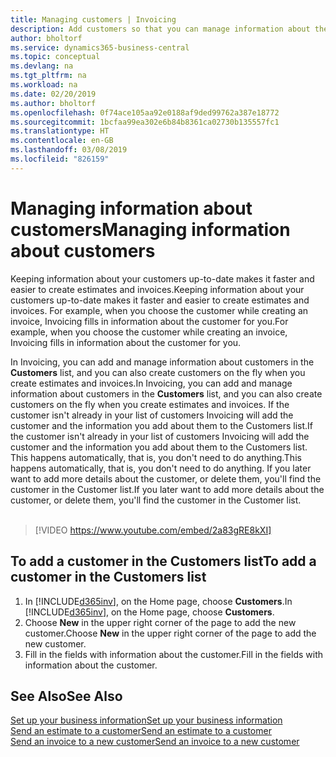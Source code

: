 ```yaml
---
title: Managing customers | Invoicing
description: Add customers so that you can manage information about them and send estimates and invoices more quickly.
author: bholtorf
ms.service: dynamics365-business-central
ms.topic: conceptual
ms.devlang: na
ms.tgt_pltfrm: na
ms.workload: na
ms.date: 02/20/2019
ms.author: bholtorf
ms.openlocfilehash: 0f74ace105aa92e0188af9ded99762a387e18772
ms.sourcegitcommit: 1bcfaa99ea302e6b84b8361ca02730b135557fc1
ms.translationtype: HT
ms.contentlocale: en-GB
ms.lasthandoff: 03/08/2019
ms.locfileid: "826159"
---
```

# <a name="managing-information-about-customers"></a><span data-ttu-id="36697-103">Managing information about customers</span><span class="sxs-lookup"><span data-stu-id="36697-103">Managing information about customers</span></span>
<span data-ttu-id="36697-104">Keeping information about your customers up-to-date makes it faster and easier to create estimates and invoices.</span><span class="sxs-lookup"><span data-stu-id="36697-104">Keeping information about your customers up-to-date makes it faster and easier to create estimates and invoices.</span></span> <span data-ttu-id="36697-105">For example, when you choose the customer while creating an invoice, Invoicing fills in information about the customer for you.</span><span class="sxs-lookup"><span data-stu-id="36697-105">For example, when you choose the customer while creating an invoice, Invoicing fills in information about the customer for you.</span></span>  

<span data-ttu-id="36697-106">In Invoicing, you can add and manage information about customers in the **Customers** list, and you can also create customers on the fly when you create estimates and invoices.</span><span class="sxs-lookup"><span data-stu-id="36697-106">In Invoicing, you can add and manage information about customers in the **Customers** list, and you can also create customers on the fly when you create estimates and invoices.</span></span> <span data-ttu-id="36697-107">If the customer isn't already in your list of customers Invoicing will add the customer and the information you add about them to the Customers list.</span><span class="sxs-lookup"><span data-stu-id="36697-107">If the customer isn't already in your list of customers Invoicing will add the customer and the information you add about them to the Customers list.</span></span> <span data-ttu-id="36697-108">This happens automatically, that is, you don't need to do anything.</span><span class="sxs-lookup"><span data-stu-id="36697-108">This happens automatically, that is, you don't need to do anything.</span></span> <span data-ttu-id="36697-109">If you later want to add more details about the customer, or delete them, you'll find the customer in the Customer list.</span><span class="sxs-lookup"><span data-stu-id="36697-109">If you later want to add more details about the customer, or delete them, you'll find the customer in the Customer list.</span></span>    <br></br>


> [!VIDEO https://www.youtube.com/embed/2a83gRE8kXI]

## <a name="to-add-a-customer-in-the-customers-list"></a><span data-ttu-id="36697-110">To add a customer in the Customers list</span><span class="sxs-lookup"><span data-stu-id="36697-110">To add a customer in the Customers list</span></span>
1. <span data-ttu-id="36697-111">In [!INCLUDE[d365inv](includes/d365inv.md)], on the Home page, choose **Customers**.</span><span class="sxs-lookup"><span data-stu-id="36697-111">In [!INCLUDE[d365inv](includes/d365inv.md)], on the Home page, choose **Customers**.</span></span>  
2. <span data-ttu-id="36697-112">Choose **New** in the upper right corner of the page to add the new customer.</span><span class="sxs-lookup"><span data-stu-id="36697-112">Choose **New** in the upper right corner of the page to add the new customer.</span></span>  
3. <span data-ttu-id="36697-113">Fill in the fields with information about the customer.</span><span class="sxs-lookup"><span data-stu-id="36697-113">Fill in the fields with information about the customer.</span></span>  

## <a name="see-also"></a><span data-ttu-id="36697-114">See Also</span><span class="sxs-lookup"><span data-stu-id="36697-114">See Also</span></span>
[<span data-ttu-id="36697-115">Set up your business information</span><span class="sxs-lookup"><span data-stu-id="36697-115">Set up your business information</span></span>](set-up-business-profile.md)  
[<span data-ttu-id="36697-116">Send an estimate to a customer</span><span class="sxs-lookup"><span data-stu-id="36697-116">Send an estimate to a customer</span></span>](send-estimate.md)  
[<span data-ttu-id="36697-117">Send an invoice to a new customer</span><span class="sxs-lookup"><span data-stu-id="36697-117">Send an invoice to a new customer</span></span>](send-invoice.md)